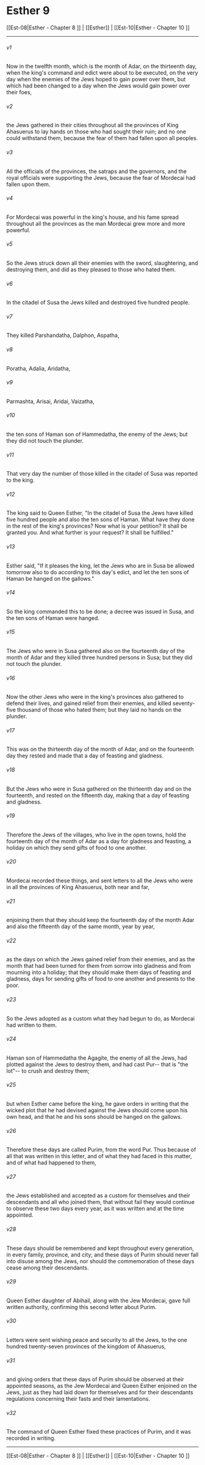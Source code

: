 # Esther 9

[[Est-08|Esther - Chapter 8 ]] | [[Esther]] | [[Est-10|Esther - Chapter 10 ]]
***

###### v1
Now in the twelfth month, which is the month of Adar, on the thirteenth day, when the king's command and edict were about to be executed, on the very day when the enemies of the Jews hoped to gain power over them, but which had been changed to a day when the Jews would gain power over their foes,
###### v2
the Jews gathered in their cities throughout all the provinces of King Ahasuerus to lay hands on those who had sought their ruin; and no one could withstand them, because the fear of them had fallen upon all peoples.
###### v3
All the officials of the provinces, the satraps and the governors, and the royal officials were supporting the Jews, because the fear of Mordecai had fallen upon them.
###### v4
For Mordecai was powerful in the king's house, and his fame spread throughout all the provinces as the man Mordecai grew more and more powerful.
###### v5
So the Jews struck down all their enemies with the sword, slaughtering, and destroying them, and did as they pleased to those who hated them.
###### v6
In the citadel of Susa the Jews killed and destroyed five hundred people.
###### v7
They killed Parshandatha, Dalphon, Aspatha,
###### v8
Poratha, Adalia, Aridatha,
###### v9
Parmashta, Arisai, Aridai, Vaizatha,
###### v10
the ten sons of Haman son of Hammedatha, the enemy of the Jews; but they did not touch the plunder.
###### v11
That very day the number of those killed in the citadel of Susa was reported to the king.
###### v12
The king said to Queen Esther, "In the citadel of Susa the Jews have killed five hundred people and also the ten sons of Haman. What have they done in the rest of the king's provinces? Now what is your petition? It shall be granted you. And what further is your request? It shall be fulfilled."
###### v13
Esther said, "If it pleases the king, let the Jews who are in Susa be allowed tomorrow also to do according to this day's edict, and let the ten sons of Haman be hanged on the gallows."
###### v14
So the king commanded this to be done; a decree was issued in Susa, and the ten sons of Haman were hanged.
###### v15
The Jews who were in Susa gathered also on the fourteenth day of the month of Adar and they killed three hundred persons in Susa; but they did not touch the plunder.
###### v16
Now the other Jews who were in the king's provinces also gathered to defend their lives, and gained relief from their enemies, and killed seventy-five thousand of those who hated them; but they laid no hands on the plunder.
###### v17
This was on the thirteenth day of the month of Adar, and on the fourteenth day they rested and made that a day of feasting and gladness.
###### v18
But the Jews who were in Susa gathered on the thirteenth day and on the fourteenth, and rested on the fifteenth day, making that a day of feasting and gladness.
###### v19
Therefore the Jews of the villages, who live in the open towns, hold the fourteenth day of the month of Adar as a day for gladness and feasting, a holiday on which they send gifts of food to one another.
###### v20
Mordecai recorded these things, and sent letters to all the Jews who were in all the provinces of King Ahasuerus, both near and far,
###### v21
enjoining them that they should keep the fourteenth day of the month Adar and also the fifteenth day of the same month, year by year,
###### v22
as the days on which the Jews gained relief from their enemies, and as the month that had been turned for them from sorrow into gladness and from mourning into a holiday; that they should make them days of feasting and gladness, days for sending gifts of food to one another and presents to the poor.
###### v23
So the Jews adopted as a custom what they had begun to do, as Mordecai had written to them.
###### v24
Haman son of Hammedatha the Agagite, the enemy of all the Jews, had plotted against the Jews to destroy them, and had cast Pur-- that is "the lot"-- to crush and destroy them;
###### v25
but when Esther came before the king, he gave orders in writing that the wicked plot that he had devised against the Jews should come upon his own head, and that he and his sons should be hanged on the gallows.
###### v26
Therefore these days are called Purim, from the word Pur. Thus because of all that was written in this letter, and of what they had faced in this matter, and of what had happened to them,
###### v27
the Jews established and accepted as a custom for themselves and their descendants and all who joined them, that without fail they would continue to observe these two days every year, as it was written and at the time appointed.
###### v28
These days should be remembered and kept throughout every generation, in every family, province, and city; and these days of Purim should never fall into disuse among the Jews, nor should the commemoration of these days cease among their descendants.
###### v29
Queen Esther daughter of Abihail, along with the Jew Mordecai, gave full written authority, confirming this second letter about Purim.
###### v30
Letters were sent wishing peace and security to all the Jews, to the one hundred twenty-seven provinces of the kingdom of Ahasuerus,
###### v31
and giving orders that these days of Purim should be observed at their appointed seasons, as the Jew Mordecai and Queen Esther enjoined on the Jews, just as they had laid down for themselves and for their descendants regulations concerning their fasts and their lamentations.
###### v32
The command of Queen Esther fixed these practices of Purim, and it was recorded in writing.

***

[[Est-08|Esther - Chapter 8 ]] | [[Esther]] | [[Est-10|Esther - Chapter 10 ]]

